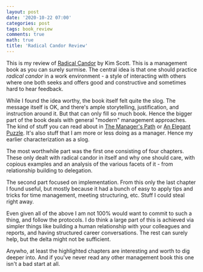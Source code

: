 ```yaml
---
layout: post
date: '2020-10-22 07:00'
categories: post
tags: book_review
comments: true
math: true
title: 'Radical Candor Review'
---
```

This is my review of [Radical Candor](https://www.radicalcandor.com/) by Kim Scott. This is a management book as you can surely surmise. The central idea is that one should practice _radical candor_ in a work environment - a style of interacting with others where one both seeks and offers good and constructive and sometimes hard to hear feedback.

While I found the idea worthy, the book itself felt quite the slog. The message itself is OK, and there's ample storytelling, justification, and instruction around it. But that can only fill so much book. Hence the bigger part of the book deals with general "modern" management approaches. The kind of stuff you can read about in [The Manager's Path](https://horia141.com/the-managers-path-review.html) or [An Elegant Puzzle](https://horia141.com/an-elegant-puzzle-review.html). It's also stuff that I am more or less doing as a manager. Hence my earlier characterization as a slog.

The most worthwhile part was the first one consisting of four chapters. These only dealt with radical candor in itself and why one should care, with copious examples and an analysis of the various facets of it - from relationship building to delegation.

The second part focused on implementation. From this only the last chapter I found useful, but mostly because it had a bunch of easy to apply tips and tricks for time management, meeting structuring, etc. Stuff I could steal right away.

Even given all of the above I am not 100% would want to commit to such a thing, and follow the protocols. I do think a large part of this is achieved via simpler things like building a human relationship with your colleagues and reports, and having structured career conversations. The rest can surely help, but the delta might not be sufficient.

Anywho, at least the highlighted chapters are interesting and worth to dig deeper into. And if you've never read any other management book this one isn't a bad start at all.
